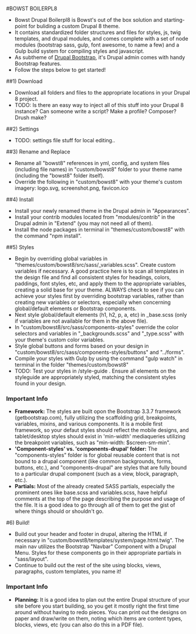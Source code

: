 #BOWST BOILERPL8

- Bowst Drupal Boilerpl8 is Bowst's out of the box solution and starting-point for buliding a custom Drupal 8 theme. 
- It contains standardized folder structures and files for styles, js, twig templates, and drupal modules, and comes complete with a set of node modules (bootstrap sass, gulp, font awesome, to name a few) and a Gulp build system for compiling styles and javascript.  
- As subtheme of [Drupal Bootstrap](https://www.drupal.org/project/bootstrap), it's Drupal admin comes with handy Bootstrap features.
- Follow the steps below to get started!


##1) Download

- Download all folders and files to the appropriate locations in your Drupal 8 project. 
- TODO: Is there an easy way to inject all of this stuff into your Drupal 8 instance?  Can someone write a script?  Make a profile?  Composer?  Drush make?

##2) Settings

- TODO: settings file stuff for local editing..

##3) Rename and Replace

- Rename all "bowst8" references in yml, config, and system files (including file names) in "custom/bowst8" folder to your theme name (including the "bowst8" folder itself).
- Override the following in "custom/bowst8" with your theme's custom imagery: logo.svg, screenshot.png, favicon.ico

##4) Install
- Install your newly renamed theme in the Drupal admin in "Appearances".
- Install your contrib modules located from "modules/contrib" in the Drupal admin in "Extend" (you may not need all of them).
- Install the node packages in terminal in "themes/custom/bowst8" with the command "npm install".

##5) Styles

- Begin by overriding global variables in "themes/custom/bowst8/src/sass/_variables.scss".  Create custom variables if necessary.  A good practice here is to scan all templates in the design file and find all consistent styles for headings, colors, paddings, font styles, etc, and apply them to the appropriate variables, creating a solid base for your theme.  ALWAYS check to see if you can achieve your styles first by overriding bootstrap variables, rather than creating new variables or selectors, especially when concerning global/default elements or Bootstrap components.
- Next style global/default elements (h1, h2, p, a, etc) in _base.scss (only if variables are not available for them in the above file).
- In "custom/bowst8/src/sass/components-styles" override the color selectors and variables in "_backgrounds.scss" and "_type.scss" with your theme's custom color variables.
- Style global buttons and forms based on your design in "custom/bowst8/src/sass/components-styles/buttons" and "../forms".
- Compile your styles with Gulp by using the command "gulp watch" in terminal in the folder "themes/custom/bowst8"
- TODO: Test your styles in /style-guide .  Ensure all elements on the styleguide are appropriately styled, matching the consistent styles found in your design.


### Important Info

- **Framework:** The styles are built opon the Bootstrap 3.3.7 framework (getbootstrap.com), fully utilizing the scaffolding grid, breakpoints, variables, mixins, and various components.  It is a mobile first framework, so your defaut styles should reflect the mobile designs, and tablet/desktop styles should exist in 'min-width' mediaqueries utilizing the breakpoint variables, such as "min-width: $screen-sm-min".
- **'Component-styles' vs. 'components-drupal' folder:** The "components-styles" folder is for global reusable content that is not bound to a drupal component (like common backgrounds, forms, buttons, etc.), and "components-drupal" are styles that are fully bound to a particular drupal component (such as a view, block, paragraph, etc.).
- **Partials:** Most of the already created SASS partials, especially the prominent ones like base.scss and variables.scss, have helpful comments at the top of the page describing the purpose and usage of the file.  It is a good idea to go through all of them to get the gist of where things should or shouldn't go.

#6) Build!

- Build out your header and footer in drupal, altering the HTML if necessary in "custom/bowst8/templates/system/page.html.twig".  The main nav utilizes the Bootstrap "Navbar" Component with a Drupal Menu.  Styles for these components go in their appropriate partials in "sass/layout".
- Continue to build out the rest of the site using blocks, views, paragraphs, custom templates, you name it!  

### Important Info

- **Planning:** It is a good idea to plan out the entire Drupal structure of your site before you start building, so you get it mostly right the first time around without having to redo pieces.  You can print out the designs on paper and draw/write on them, noting which items are content types, blocks, views, etc (you can also do this in a PDF file).

